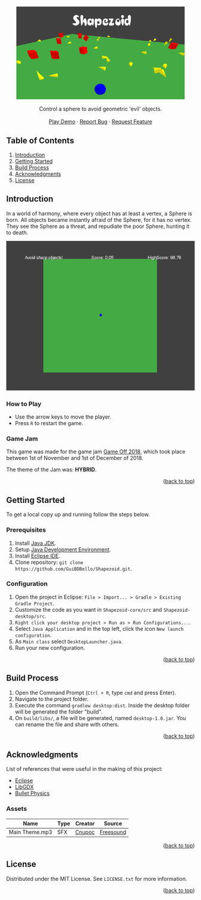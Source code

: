 <a name="readme-top"></a>

<p align="center">
  <a href="https://github.com/GuiBDBello/Shapezoid">
    <img alt="Shapezoid" title="Shapezoid" src="images/logo.png" width="450">
  </a>
</p>

<p align="center">
  Control a sphere to avoid geometric 'evil' objects.
  <br />
  <br />
  <a href="https://guibdbello.itch.io/shapezoid">Play Demo</a>
  ·
  <a href="https://github.com/GuiBDBello/Shapezoid/issues/new?labels=bug&template=bug-report---.md">Report Bug</a>
  ·
  <a href="https://github.com/GuiBDBello/Shapezoid/issues/new?labels=enhancement&template=feature-request---.md">Request Feature</a>
</p>

## Table of Contents

<ol>
  <li><a href="#introduction">Introduction</a></li>
  <li><a href="#getting-started">Getting Started</a></li>
  <li><a href="#build-process">Build Process</a></li>
  <li><a href="#acknowledgments">Acknowledgments</a></li>
  <li><a href="#license">License</a></li>
</ol>

## Introduction

In a world of harmony, where every object has at least a vertex, a Sphere is born. All objects became instantly afraid of the Sphere, for it has no vertex. They see the Sphere as a threat, and repudiate the poor Sphere, hunting it to death.

<p align="center">
  <img alt="Shapezoid" title="Shapezoid" src="images/game.gif">
</p>

### How to Play

- Use the arrow keys to move the player.
- Press `R` to restart the game.

### Game Jam

This game was made for the game jam [Game Off 2018](https://itch.io/jam/game-off-2018), which took place between 1st of November and 1st of December of 2018.

The theme of the Jam was: **HYBRID**.

<p align="right">(<a href="#readme-top">back to top</a>)</p>

## Getting Started

To get a local copy up and running follow the steps below.

### Prerequisites

1. Install [Java JDK](https://www.oracle.com/java/technologies/downloads/).
1. Setup [Java Development Environment](https://www.freecodecamp.org/news/how-to-set-up-java-development-environment-a-comprehensive-guide/).
1. Install [Eclipse IDE](https://www.eclipse.org/downloads/packages/).
1. Clone repository: `git clone https://github.com/GuiBDBello/Shapezoid.git`.

### Configuration

1. Open the project in Eclipse: `File > Import... > Gradle > Existing Gradle Project`.
1. Customize the code as you want in `Shapezoid-core/src` and `Shapezoid-desktop/src`.
1. `Right click your desktop project > Run as > Run Configurations...`.
1. Select `Java Application` and in the top left, click the icon `New launch configuration`.
1. As `Main class` select `DesktopLauncher.java`.
1. Run your new configuration.

<p align="right">(<a href="#readme-top">back to top</a>)</p>

## Build Process

1. Open the Command Prompt (`Ctrl + R`, type `cmd` and press Enter).
1. Navigate to the project folder.
1. Execute the command `gradlew desktop:dist`. Inside the desktop folder will be generated the folder "build".
1. On `build/libs/`, a file will be generated, named `desktop-1.0.jar`. You can rename the file and share with others.

<p align="right">(<a href="#readme-top">back to top</a>)</p>

## Acknowledgments

List of references that were useful in the making of this project:

* [Eclipse](https://www.eclipse.org/)
* [LibGDX](https://libgdx.com/wiki/)
* [Bullet Physics](https://libgdx.com/wiki/extensions/physics/bullet/bullet-physics)

### Assets

| Name | Type | Creator | Source |
| --- | --- | --- | --- |
| Main Theme.mp3 | SFX | [Cnupoc](https://freesound.org/people/Cnupoc/) | [Freesound](https://freesound.org/people/Cnupoc/sounds/449640/) |

<p align="right">(<a href="#readme-top">back to top</a>)</p>

## License

Distributed under the MIT License. See `LICENSE.txt` for more information.

<p align="right">(<a href="#readme-top">back to top</a>)</p>
